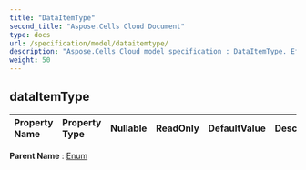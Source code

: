 ```yaml
---
title: "DataItemType"
second_title: "Aspose.Cells Cloud Document"
type: docs
url: /specification/model/dataitemtype/
description: "Aspose.Cells Cloud model specification : DataItemType. Effortlessly handle Excel and other spreadsheet documents with features like opening, generating, editing, splitting, merging, comparing, and converting."
weight: 50
---
```


## **dataItemType**

 

| Property Name | Property Type | Nullable |  ReadOnly | DefaultValue | Description | 
| :- | :- | :- |:- |  :- | :- |

**Parent Name** : [Enum](enum)

